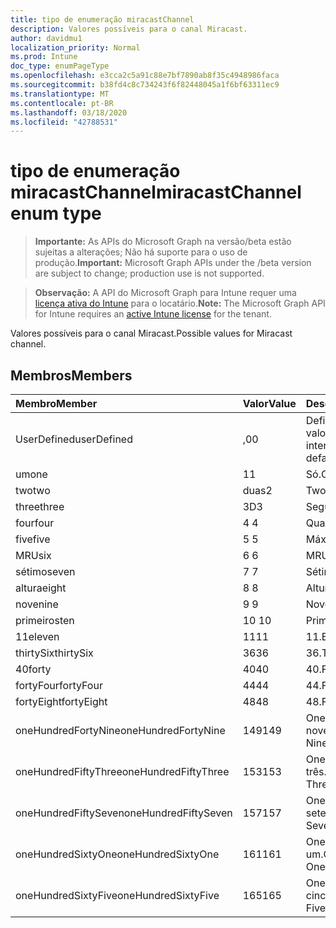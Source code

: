 ```yaml
---
title: tipo de enumeração miracastChannel
description: Valores possíveis para o canal Miracast.
author: davidmu1
localization_priority: Normal
ms.prod: Intune
doc_type: enumPageType
ms.openlocfilehash: e3cca2c5a91c88e7bf7890ab8f35c4948986faca
ms.sourcegitcommit: b38fd4c8c734243f6f82448045a1f6bf63311ec9
ms.translationtype: MT
ms.contentlocale: pt-BR
ms.lasthandoff: 03/18/2020
ms.locfileid: "42788531"
---
```

# <a name="miracastchannel-enum-type"></a><span data-ttu-id="a18ec-103">tipo de enumeração miracastChannel</span><span class="sxs-lookup"><span data-stu-id="a18ec-103">miracastChannel enum type</span></span>

> <span data-ttu-id="a18ec-104">**Importante:** As APIs do Microsoft Graph na versão/beta estão sujeitas a alterações; Não há suporte para o uso de produção.</span><span class="sxs-lookup"><span data-stu-id="a18ec-104">**Important:** Microsoft Graph APIs under the /beta version are subject to change; production use is not supported.</span></span>

> <span data-ttu-id="a18ec-105">**Observação:** A API do Microsoft Graph para Intune requer uma [licença ativa do Intune](https://go.microsoft.com/fwlink/?linkid=839381) para o locatário.</span><span class="sxs-lookup"><span data-stu-id="a18ec-105">**Note:** The Microsoft Graph API for Intune requires an [active Intune license](https://go.microsoft.com/fwlink/?linkid=839381) for the tenant.</span></span>

<span data-ttu-id="a18ec-106">Valores possíveis para o canal Miracast.</span><span class="sxs-lookup"><span data-stu-id="a18ec-106">Possible values for Miracast channel.</span></span>

## <a name="members"></a><span data-ttu-id="a18ec-107">Membros</span><span class="sxs-lookup"><span data-stu-id="a18ec-107">Members</span></span>
|<span data-ttu-id="a18ec-108">Membro</span><span class="sxs-lookup"><span data-stu-id="a18ec-108">Member</span></span>|<span data-ttu-id="a18ec-109">Valor</span><span class="sxs-lookup"><span data-stu-id="a18ec-109">Value</span></span>|<span data-ttu-id="a18ec-110">Descrição</span><span class="sxs-lookup"><span data-stu-id="a18ec-110">Description</span></span>|
|:---|:---|:---|
|<span data-ttu-id="a18ec-111">UserDefined</span><span class="sxs-lookup"><span data-stu-id="a18ec-111">userDefined</span></span>|<span data-ttu-id="a18ec-112">,0</span><span class="sxs-lookup"><span data-stu-id="a18ec-112">0</span></span>|<span data-ttu-id="a18ec-113">Definido pelo usuário, valor padrão, sem intenção.</span><span class="sxs-lookup"><span data-stu-id="a18ec-113">User Defined, default value, no intent.</span></span>|
|<span data-ttu-id="a18ec-114">um</span><span class="sxs-lookup"><span data-stu-id="a18ec-114">one</span></span>|<span data-ttu-id="a18ec-115">1</span><span class="sxs-lookup"><span data-stu-id="a18ec-115">1</span></span>|<span data-ttu-id="a18ec-116">Só.</span><span class="sxs-lookup"><span data-stu-id="a18ec-116">One.</span></span>|
|<span data-ttu-id="a18ec-117">two</span><span class="sxs-lookup"><span data-stu-id="a18ec-117">two</span></span>|<span data-ttu-id="a18ec-118">duas</span><span class="sxs-lookup"><span data-stu-id="a18ec-118">2</span></span>|<span data-ttu-id="a18ec-119">Two.</span><span class="sxs-lookup"><span data-stu-id="a18ec-119">Two.</span></span>|
|<span data-ttu-id="a18ec-120">three</span><span class="sxs-lookup"><span data-stu-id="a18ec-120">three</span></span>|<span data-ttu-id="a18ec-121">3D</span><span class="sxs-lookup"><span data-stu-id="a18ec-121">3</span></span>|<span data-ttu-id="a18ec-122">Seguintes.</span><span class="sxs-lookup"><span data-stu-id="a18ec-122">Three.</span></span>|
|<span data-ttu-id="a18ec-123">four</span><span class="sxs-lookup"><span data-stu-id="a18ec-123">four</span></span>|<span data-ttu-id="a18ec-124">4 </span><span class="sxs-lookup"><span data-stu-id="a18ec-124">4</span></span>|<span data-ttu-id="a18ec-125">Quarta.</span><span class="sxs-lookup"><span data-stu-id="a18ec-125">Four.</span></span>|
|<span data-ttu-id="a18ec-126">five</span><span class="sxs-lookup"><span data-stu-id="a18ec-126">five</span></span>|<span data-ttu-id="a18ec-127">5 </span><span class="sxs-lookup"><span data-stu-id="a18ec-127">5</span></span>|<span data-ttu-id="a18ec-128">Máximo.</span><span class="sxs-lookup"><span data-stu-id="a18ec-128">Five.</span></span>|
|<span data-ttu-id="a18ec-129">MRU</span><span class="sxs-lookup"><span data-stu-id="a18ec-129">six</span></span>|<span data-ttu-id="a18ec-130">6 </span><span class="sxs-lookup"><span data-stu-id="a18ec-130">6</span></span>|<span data-ttu-id="a18ec-131">MRU.</span><span class="sxs-lookup"><span data-stu-id="a18ec-131">Six.</span></span>|
|<span data-ttu-id="a18ec-132">sétimo</span><span class="sxs-lookup"><span data-stu-id="a18ec-132">seven</span></span>|<span data-ttu-id="a18ec-133">7 </span><span class="sxs-lookup"><span data-stu-id="a18ec-133">7</span></span>|<span data-ttu-id="a18ec-134">Sétimo.</span><span class="sxs-lookup"><span data-stu-id="a18ec-134">Seven.</span></span>|
|<span data-ttu-id="a18ec-135">altura</span><span class="sxs-lookup"><span data-stu-id="a18ec-135">eight</span></span>|<span data-ttu-id="a18ec-136">8 </span><span class="sxs-lookup"><span data-stu-id="a18ec-136">8</span></span>|<span data-ttu-id="a18ec-137">Altura.</span><span class="sxs-lookup"><span data-stu-id="a18ec-137">Eight.</span></span>|
|<span data-ttu-id="a18ec-138">nove</span><span class="sxs-lookup"><span data-stu-id="a18ec-138">nine</span></span>|<span data-ttu-id="a18ec-139">9 </span><span class="sxs-lookup"><span data-stu-id="a18ec-139">9</span></span>|<span data-ttu-id="a18ec-140">Nove.</span><span class="sxs-lookup"><span data-stu-id="a18ec-140">Nine.</span></span>|
|<span data-ttu-id="a18ec-141">primeiros</span><span class="sxs-lookup"><span data-stu-id="a18ec-141">ten</span></span>|<span data-ttu-id="a18ec-142">10 </span><span class="sxs-lookup"><span data-stu-id="a18ec-142">10</span></span>|<span data-ttu-id="a18ec-143">Primeiros.</span><span class="sxs-lookup"><span data-stu-id="a18ec-143">Ten.</span></span>|
|<span data-ttu-id="a18ec-144">11</span><span class="sxs-lookup"><span data-stu-id="a18ec-144">eleven</span></span>|<span data-ttu-id="a18ec-145">11</span><span class="sxs-lookup"><span data-stu-id="a18ec-145">11</span></span>|<span data-ttu-id="a18ec-146">11.</span><span class="sxs-lookup"><span data-stu-id="a18ec-146">Eleven.</span></span>|
|<span data-ttu-id="a18ec-147">thirtySix</span><span class="sxs-lookup"><span data-stu-id="a18ec-147">thirtySix</span></span>|<span data-ttu-id="a18ec-148">36</span><span class="sxs-lookup"><span data-stu-id="a18ec-148">36</span></span>|<span data-ttu-id="a18ec-149">36.</span><span class="sxs-lookup"><span data-stu-id="a18ec-149">Thirty-Six.</span></span>|
|<span data-ttu-id="a18ec-150">40</span><span class="sxs-lookup"><span data-stu-id="a18ec-150">forty</span></span>|<span data-ttu-id="a18ec-151">40</span><span class="sxs-lookup"><span data-stu-id="a18ec-151">40</span></span>|<span data-ttu-id="a18ec-152">40.</span><span class="sxs-lookup"><span data-stu-id="a18ec-152">Forty.</span></span>|
|<span data-ttu-id="a18ec-153">fortyFour</span><span class="sxs-lookup"><span data-stu-id="a18ec-153">fortyFour</span></span>|<span data-ttu-id="a18ec-154">44</span><span class="sxs-lookup"><span data-stu-id="a18ec-154">44</span></span>|<span data-ttu-id="a18ec-155">44.</span><span class="sxs-lookup"><span data-stu-id="a18ec-155">Forty-Four.</span></span>|
|<span data-ttu-id="a18ec-156">fortyEight</span><span class="sxs-lookup"><span data-stu-id="a18ec-156">fortyEight</span></span>|<span data-ttu-id="a18ec-157">48</span><span class="sxs-lookup"><span data-stu-id="a18ec-157">48</span></span>|<span data-ttu-id="a18ec-158">48.</span><span class="sxs-lookup"><span data-stu-id="a18ec-158">Forty-Eight.</span></span>|
|<span data-ttu-id="a18ec-159">oneHundredFortyNine</span><span class="sxs-lookup"><span data-stu-id="a18ec-159">oneHundredFortyNine</span></span>|<span data-ttu-id="a18ec-160">149</span><span class="sxs-lookup"><span data-stu-id="a18ec-160">149</span></span>|<span data-ttu-id="a18ec-161">OneHundredForty-nove.</span><span class="sxs-lookup"><span data-stu-id="a18ec-161">OneHundredForty-Nine.</span></span>|
|<span data-ttu-id="a18ec-162">oneHundredFiftyThree</span><span class="sxs-lookup"><span data-stu-id="a18ec-162">oneHundredFiftyThree</span></span>|<span data-ttu-id="a18ec-163">153</span><span class="sxs-lookup"><span data-stu-id="a18ec-163">153</span></span>|<span data-ttu-id="a18ec-164">OneHundredFifty-três.</span><span class="sxs-lookup"><span data-stu-id="a18ec-164">OneHundredFifty-Three.</span></span>|
|<span data-ttu-id="a18ec-165">oneHundredFiftySeven</span><span class="sxs-lookup"><span data-stu-id="a18ec-165">oneHundredFiftySeven</span></span>|<span data-ttu-id="a18ec-166">157</span><span class="sxs-lookup"><span data-stu-id="a18ec-166">157</span></span>|<span data-ttu-id="a18ec-167">OneHundredFifty-sete.</span><span class="sxs-lookup"><span data-stu-id="a18ec-167">OneHundredFifty-Seven.</span></span>|
|<span data-ttu-id="a18ec-168">oneHundredSixtyOne</span><span class="sxs-lookup"><span data-stu-id="a18ec-168">oneHundredSixtyOne</span></span>|<span data-ttu-id="a18ec-169">161</span><span class="sxs-lookup"><span data-stu-id="a18ec-169">161</span></span>|<span data-ttu-id="a18ec-170">OneHundredSixty-um.</span><span class="sxs-lookup"><span data-stu-id="a18ec-170">OneHundredSixty-One.</span></span>|
|<span data-ttu-id="a18ec-171">oneHundredSixtyFive</span><span class="sxs-lookup"><span data-stu-id="a18ec-171">oneHundredSixtyFive</span></span>|<span data-ttu-id="a18ec-172">165</span><span class="sxs-lookup"><span data-stu-id="a18ec-172">165</span></span>|<span data-ttu-id="a18ec-173">OneHundredSixty-cinco.</span><span class="sxs-lookup"><span data-stu-id="a18ec-173">OneHundredSixty-Five.</span></span>|



